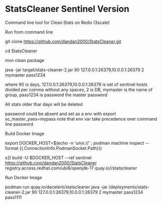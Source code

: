 # StatsCleaner Sentinel Version
Command line tool for Clean Stats on Redis (3scale)

Run from command line

git clone https://github.com/dandan2000/StatsCleaner.git

cd StatsCleaner

mvn clean package

java -jar target/stats-cleaner-2.jar 90 127.0.0.1:26379,10.0.0.1:26379 2 mymaster pass1234


where 90 is days, 127.0.0.1:26379,10.0.0.1:26379 is set of sentinel hosts divided per comma without any spaces, 2 is DB, mymaster is the name of group, pass1234 is password the master password

All stats older thar days will be deleted

password could be absent and set as a env with export sc_master_pass=mypass 
note that env var take precedence over command line password

Build Docker Image

export DOCKER_HOST=$(echo -n 'unix://' ; podman machine inspect --format {{.ConnectionInfo.PodmanSocket.Path}})

s2i build -U $DOCKER_HOST --ref sentinel https://github.com/dandan2000/StatsCleaner registry.access.redhat.com/ubi8/openjdk-17 quay.io/<USER>/statscleaner

Run Docker Image

podman run quay.io/dacelent/statscleaner java -jar /deployments/stats-cleaner-2.jar  90 127.0.0.1:26379,10.0.0.1:26379 2 mymaster pass1234 pass1111

